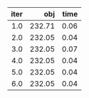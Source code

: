 |  iter |      obj |   time |
| -----:| --------:| ------:|
| $1.0$ | $232.71$ | $0.06$ |
| $2.0$ | $232.05$ | $0.04$ |
| $3.0$ | $232.05$ | $0.07$ |
| $4.0$ | $232.05$ | $0.04$ |
| $5.0$ | $232.05$ | $0.04$ |
| $6.0$ | $232.05$ | $0.04$ |

